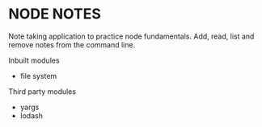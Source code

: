 # NODE NOTES
Note taking application to practice node fundamentals. 
Add, read, list and remove notes from the command line.


Inbuilt modules
- file system

Third party modules
- yargs
- lodash